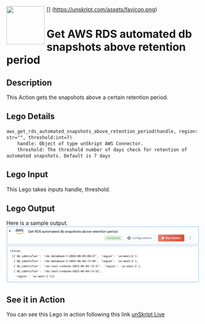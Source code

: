 [<img align="left" src="https://unskript.com/assets/favicon.png" width="100" height="100" style="padding-right: 5px">]
(https://unskript.com/assets/favicon.png)
<h1>Get AWS RDS automated db snapshots above retention period</h1>

## Description
This Action gets the snapshots above a certain retention period.

## Lego Details
	aws_get_rds_automated_snapshots_above_retention_period(handle, region: str="", threshold:int=7)
		handle: Object of type unSkript AWS Connector.
		threshold: The threshold number of days check for retention of automated snapshots. Default is 7 days


## Lego Input
This Lego takes inputs handle, threshold.

## Lego Output
Here is a sample output.
<img src="./1.png">

## See it in Action

You can see this Lego in action following this link [unSkript Live](https://us.app.unskript.io)